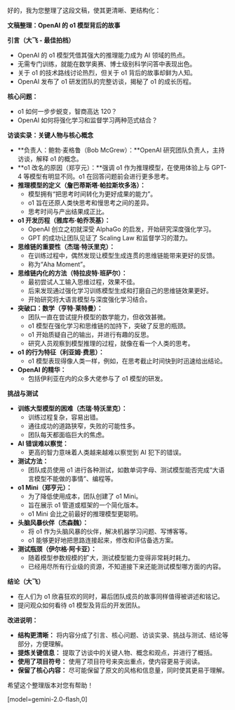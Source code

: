 好的，我为您整理了这段文稿，使其更清晰、更结构化：

**文稿整理：OpenAI 的 o1 模型背后的故事**

**引言（大飞 - 最佳拍档）**

*   OpenAI 的 o1 模型凭借其强大的推理能力成为 AI 领域的热点。
*   无需专门训练，就能在数学奥赛、博士级别科学问答中表现出色。
*   关于 o1 的技术路线讨论热烈，但关于 o1 背后的故事却鲜为人知。
*   OpenAI 发布了 o1 研发团队的完整访谈，揭秘了 o1 的成长历程。

**核心问题：**

*   o1 如何一步步蜕变，智商高达 120？
*   OpenAI 如何将强化学习和监督学习两种范式结合？

**访谈实录：关键人物与核心概念**

*   **负责人：鲍勃·麦格鲁（Bob McGrew）：**OpenAI 研究团队负责人，主持访谈，解释 o1 的概念。
*   **o1 改名的原因（郑亨元）：**强调 o1 作为推理模型，在使用体验上与 GPT-4 等模型有明显不同。o1 在回答问题前会进行更多思考。
*   **推理模型的定义（詹巴蒂斯塔·帕拉斯坎多洛）：**
    *   模型拥有“把思考时间转化为更好成果的能力”。
    *   o1 旨在还原人类快思考和慢思考之间的差异。
    *   思考时间与产出结果成正比。
*   **o1 开发历程（雅库布·帕乔茨基）：**
    *   OpenAI 创立之初就深受 AlphaGo 的启发，开始研究深度强化学习。
    *   GPT 的成功让团队见证了 Scaling Law 和监督学习的潜力。
*   **思维链的重要性（杰瑞·特沃里克）：**
    *   在训练过程中，偶然发现让模型生成连贯的思维链能带来更好的反馈。
    *   称为“Aha Moment”。
*   **思维链内化的方法（特拉皮特·班萨尔）：**
    *   最初尝试人工输入思维过程，效果不佳。
    *   后来发现通过强化学习训练模型生成和打磨自己的思维链效果更好。
    *   开始研究将大语言模型与深度强化学习结合。
*   **突破口：数学（亨特·莱特曼）：**
    *   团队一直在尝试提升模型的数学能力，但收效甚微。
    *   o1 模型在强化学习和思维链的加持下，突破了反思的瓶颈。
    *   o1 开始质疑自己的输出，并进行有趣的反思。
    *   研究人员观察到模型推理的过程，就像在看一个人类的思考。
*   **o1 的行为特征（利亚姆·费思）：**
    *   o1 模型表现得像人类一样，例如，在思考截止时间快到时迅速给出结论。
*   **OpenAI 的精华：**
    *   包括伊利亚在内的众多大佬参与了 o1 模型的研发。

**挑战与测试**

*   **训练大型模型的困难（杰瑞·特沃里克）：**
    *   训练过程复杂，容易出错。
    *   通往成功的道路狭窄，失败的可能性多。
    *   团队每天都面临巨大的焦虑。
*   **AI 错误难以察觉：**
    *   更高的智力意味着人类越来越难以察觉到 AI 犯下的错误。
*   **测试方法：**
    *   团队成员使用 o1 进行各种测试，如数单词字母、测试模型能否完成“大语言模型不能做的事情”、编程等。
*   **o1 Mini（郑亨元）：**
    *   为了降低使用成本，团队创建了 o1 Mini。
    *   旨在展示 o1 管道或框架的一个简化版本。
    *   o1 Mini 会比之前最好的推理模型更聪明。
*   **头脑风暴伙伴（杰森魏）：**
    *   将 o1 作为头脑风暴的伙伴，解决机器学习问题、写博客等。
    *   o1 能够更好地把思路连接起来，修改和评估备选方案。
*   **测试瓶颈（伊尔格·阿卡亚）：**
    *   随着模型参数规模的扩大，测试模型能力变得非常耗时耗力。
    *   已经用尽所有行业级的资源，不知道接下来还能测试模型哪方面的内容。

**结论（大飞）**

*   在人们为 o1 欣喜狂欢的同时，幕后团队成员的故事同样值得被讲述和铭记。
*   提问观众如何看待 o1 模型及背后的开发团队。

**改进说明：**

*   **结构更清晰：** 将内容分成了引言、核心问题、访谈实录、挑战与测试、结论等部分，方便理解。
*   **提炼关键信息：** 提取了访谈中的关键人物、概念和观点，并进行了概括。
*   **使用了项目符号：** 使用了项目符号来突出重点，使内容更易于阅读。
*   **保留了核心内容：** 尽可能保留了原文的风格和信息量，同时使其更易于理解。

希望这个整理版本对您有帮助！

[model=gemini-2.0-flash,0]
